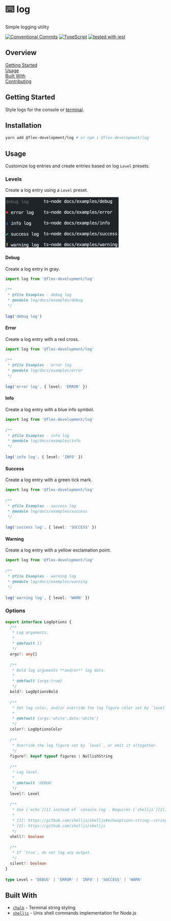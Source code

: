 # :keyboard: log

Simple logging utility

[![Conventional Commits](https://img.shields.io/badge/Conventional%20Commits-1.0.0-yellow.svg)](https://conventionalcommits.org)
[![TypeScript](https://badgen.net/badge/-/typescript?icon=typescript&label)](https://www.typescriptlang.org/)
[![tested with jest](https://img.shields.io/badge/tested_with-jest-99424f.svg)](https://github.com/facebook/jest)

## Overview

[Getting Started](#getting-started)  
[Usage](#usage)  
[Built With](#built-with)  
[Contributing](CONTRIBUTING.md)

## Getting Started

Style logs for the console or [terminal][3].

## Installation

```zsh
yarn add @flex-development/log # or npm i @flex-development/log
```

## Usage

Customize log entries and create entries based on log `Level` presets.

### Levels

Create a log entry using a `Level` preset.

![log-levels](docs/log-levels.png)

#### Debug

Create a log entry in gray.

```typescript
import log from '@flex-development/log'

/**
 * @file Examples - debug log
 * @module log/docs/examples/debug
 */

log('debug log')
```

#### Error

Create a log entry with a red cross.

```typescript
import log from '@flex-development/log'

/**
 * @file Examples - error log
 * @module log/docs/examples/error
 */

log('error log', { level: 'ERROR' })
```

#### Info

Create a log entry with a blue info symbol.

```typescript
import log from '@flex-development/log'

/**
 * @file Examples - info log
 * @module log/docs/examples/info
 */

log('info log', { level: 'INFO' })
```

#### Success

Create a log entry with a green tick mark.

```typescript
import log from '@flex-development/log'

/**
 * @file Examples - success log
 * @module log/docs/examples/success
 */

log('success log', { level: 'SUCCESS' })
```

#### Warning

Create a log entry with a yellow exclamation point.

```typescript
import log from '@flex-development/log'

/**
 * @file Examples - warning log
 * @module log/docs/examples/warning
 */

log('warning log', { level: 'WARN' })
```

### Options

```typescript
export interface LogOptions {
  /**
   * Log arguments.
   *
   * @default []
   */
  args?: any[]

  /**
   * Bold log arguments **and/or** log data.
   *
   * @default {args:true}
   */
  bold?: LogOptionsBold

  /**
   * Set log color, and/or override the log figure color set by `level`.
   *
   * @default {args:'white',data:'white'}
   */
  color?: LogOptionsColor

  /**
   * Override the log figure set by `level`, or omit it altogether.
   */
  figure?: keyof typeof figures | NullishString

  /**
   * Log level.
   *
   * @default 'DEBUG'
   */
  level?: Level

  /**
   * Use [`echo`][1] instead of `console.log`. Requires [`shelljs`][2].
   *
   * [1]: https://github.com/shelljs/shelljs#echooptions-string--string-
   * [2]: https://github.com/shelljs/shelljs
   */
  shell?: boolean

  /**
   * If `true`, do not log any output.
   */
  silent?: boolean
}

type Level = 'DEBUG' | 'ERROR' | 'INFO' | 'SUCCESS' | 'WARN'
```

## Built With

- [`chalk`][1] - Terminal string styling
- [`shelljs`][2] - Unix shell commands implementation for Node.js

[1]: https://github.com/chalk/chalk
[2]: https://github.com/shelljs/shelljs
[3]: https://github.com/shelljs/shelljs#echooptions-string--string-
